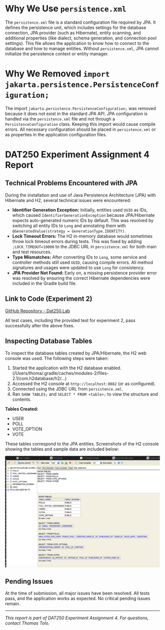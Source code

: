 # Why We Use `persistence.xml`

The `persistence.xml` file is a standard configuration file required by JPA. It defines the persistence unit, which includes settings for the database connection, JPA provider (such as Hibernate), entity scanning, and additional properties (like dialect, schema generation, and connection pool settings). This file allows the application to know how to connect to the database and how to manage entities. Without `persistence.xml`, JPA cannot initialize the persistence context or entity manager.

# Why We Removed `import jakarta.persistence.PersistenceConfiguration;`

The import `jakarta.persistence.PersistenceConfiguration;` was removed because it does not exist in the standard JPA API. JPA configuration is handled via the `persistence.xml` file and not through a `PersistenceConfiguration` class. Keeping this import would cause compile errors. All necessary configuration should be placed in `persistence.xml` or as properties in the application configuration files.
# DAT250 Experiment Assignment 4 Report

## Technical Problems Encountered with JPA

During the installation and use of Java Persistence Architecture (JPA) with Hibernate and H2, several technical issues were encountered:

- **Identifier Generation Exception:** Initially, entities used `UUID` as IDs, which caused `IdentifierGenerationException` because JPA/Hibernate expects auto-generated numeric IDs by default. This was resolved by switching all entity IDs to `Long` and annotating them with `@GeneratedValue(strategy = GenerationType.IDENTITY)`.
- **Lock Timeout Errors:** The H2 in-memory database would sometimes throw lock timeout errors during tests. This was fixed by adding `;LOCK_TIMEOUT=10000` to the JDBC URL in `persistence.xml` for both main and test resources.
- **Type Mismatches:** After converting IDs to `Long`, some service and controller methods still used `UUID`, causing compile errors. All method signatures and usages were updated to use `Long` for consistency.
- **JPA Provider Not Found:** Early on, a missing persistence provider error was resolved by ensuring the correct Hibernate dependencies were included in the Gradle build file.

## Link to Code (Experiment 2)

[GitHub Repository - Dat250.Lab](https://github.com/ThomasTolo/Dat250.Lab)

All test cases, including the provided test for experiment 2, pass successfully after the above fixes.

## Inspecting Database Tables

To inspect the database tables created by JPA/Hibernate, the H2 web console was used. The following steps were taken:

1. Started the application with the H2 database enabled. (/Users/thoma/.gradle/caches/modules-2/files-2.1/com.h2database/h2/...)
2. Accessed the H2 console at `http://localhost:8082` (or as configured).
3. Connected using the JDBC URL from `persistence.xml`.
4. Ran `SHOW TABLES;` and `SELECT * FROM <table>;` to view the structure and contents.

**Tables Created:**
- USER
- POLL
- VOTE_OPTION
- VOTE

These tables correspond to the JPA entities. Screenshots of the H2 console showing the tables and sample data are included below:

![Database](image.png)

## Pending Issues

At the time of submission, all major issues have been resolved. All tests pass, and the application works as expected. No critical pending issues remain.

---

*This report is part of DAT250 Experiment Assignment 4. For questions, contact Thomas Tolo.*
